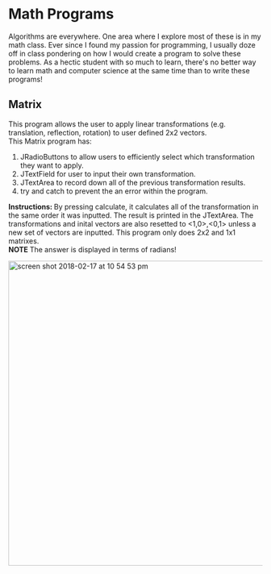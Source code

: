 # Math Programs
Algorithms are everywhere. One area where I explore most of these is in my math class. Ever since I found my passion for programming, I usually doze off in class pondering on how I would create a program to solve these problems. As a hectic student with so much to learn, there's no better way to learn math and computer science at the same time than to write these programs!
## Matrix
This program allows the user to apply linear transformations (e.g. translation, reflection, rotation) to user defined 2x2 vectors. </br>
This Matrix program has: </br>
1) JRadioButtons to allow users to efficiently select which transformation they want to apply.</br>
2) JTextField for user to input their own transformation. </br>
2) JTextArea to record down all of the previous transformation results. </br>
4) try and catch to prevent the an error within the program. </br>

<strong>Instructions: </strong>By pressing calculate, it calculates all of the transformation in the same order it was inputted. The result is printed in the JTextArea. The transformations and inital vectors are also resetted to <1,0>,<0,1> unless a new set of vectors are inputted. This program only does 2x2 and 1x1 matrixes. </br> <strong>NOTE </strong>The answer is displayed in terms of radians!</br>

<img width="605" alt="screen shot 2018-02-17 at 10 54 53 pm" src="https://user-images.githubusercontent.com/26124862/36348024-da753556-1435-11e8-9856-e17c658aa859.png">
